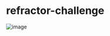 # refractor-challenge

<!-- User Story 

TKT 1 Refractoring Accessiblity

As Horiseon a marketing 
THEY WANT a codebase that follows accessibilty standards
SO THAT their website is optimized for search engines 

--> 

<!-- Acceptance Criteria 

GIVEN a webpage meets accessibility standards
WHEN I view the source code
THEN I find semantic HTML elements
WHEN I view the structure of the HTML elements
THEN I find that the elements follow a logical structure independent of styling and positioning
WHEN I view the icon and image elements
THEN I find accessible alt attributes
WHEN I view the heading attributes
THEN they fall in sequential order
WHEN I view the title element
THEN I find a concise, descriptive title

-->

<!-- Work Done 

Changed website title
Attempted to changed some HTML elements to more semantic elements
Added alt attributes to images

-->

<!-- Mock Up 

-->

![image](https://user-images.githubusercontent.com/121414071/223851688-707bb2ee-3fc1-438b-ab8b-e66cdc74cc21.png)
